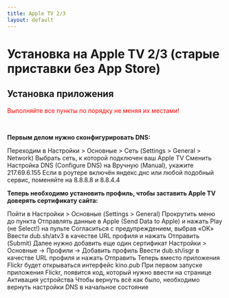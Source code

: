 ```yaml
---
title: Apple TV 2/3
layout: default
---
```

# Установка на Apple TV 2/3 (старые приставки без App Store)

## Установка приложения
<p style="color: red;">Выполняйте все пункты по порядку не меняя их местами!</div> </p></br>

**Первым делом нужно сконфигурировать DNS:**

Переходим в Настройки > Основные > Сеть (Settings > General > Network)
Выбрать сеть, к которой подключен ваш Apple TV
Сменить Настройка DNS (Configure DNS) на Вручную (Manual), укажите 217.69.6.155
Если в роутере включён яндекс.днс или любой подобный сервис, поменяйте на 8.8.8.8 и 8.8.4.4

**Теперь необходимо установить профиль, чтобы заставить Apple TV доверять сертификату сайта:**

Пойти в Настройки > Основные (Settings > General)
Прокрутить меню до пункта Отправлять данные в Apple (Send Data to Apple) и нажать Play (не Select!) на пульте
Согласиться с предупреждением, выбрав «OK»
Ввести dub.sh/atv3 в качестве URL профиля и нажать Отправить (Submit)
Далее нужно добавить еще один сертификат Настройки > Основные -> Профили -> Добавить профиль
Ввести dub.sh/isgr в качестве URL профиля и нажать Отправить
Теперь вместо приложения Flickr будет открываться интерфейс kino.pub
При первом запуске приложения Flickr, появится код, который нужно ввести на странице Активация устройства
Чтобы вернуть всё как было, необходимо вернуть настройки DNS в начальное состояние
